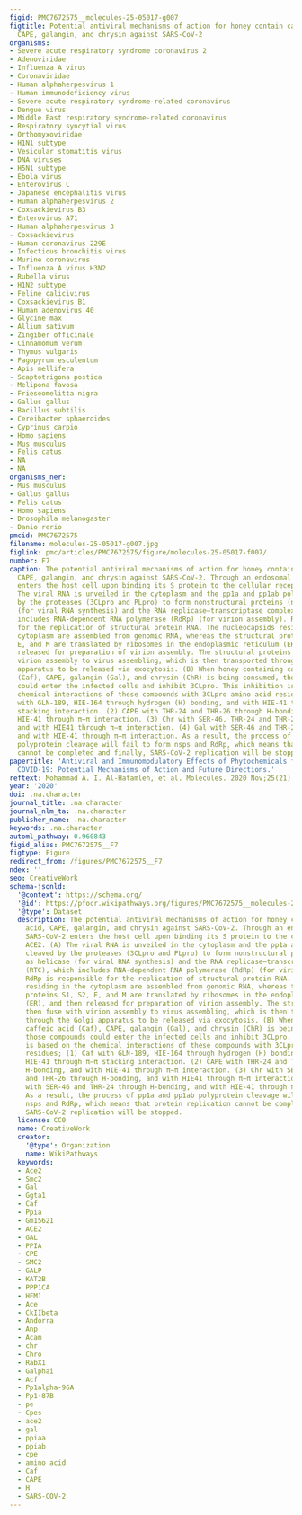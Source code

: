 ```yaml
---
figid: PMC7672575__molecules-25-05017-g007
figtitle: Potential antiviral mechanisms of action for honey contain caffeic acid,
  CAPE, galangin, and chrysin against SARS-CoV-2
organisms:
- Severe acute respiratory syndrome coronavirus 2
- Adenoviridae
- Influenza A virus
- Coronaviridae
- Human alphaherpesvirus 1
- Human immunodeficiency virus
- Severe acute respiratory syndrome-related coronavirus
- Dengue virus
- Middle East respiratory syndrome-related coronavirus
- Respiratory syncytial virus
- Orthomyxoviridae
- H1N1 subtype
- Vesicular stomatitis virus
- DNA viruses
- H5N1 subtype
- Ebola virus
- Enterovirus C
- Japanese encephalitis virus
- Human alphaherpesvirus 2
- Coxsackievirus B3
- Enterovirus A71
- Human alphaherpesvirus 3
- Coxsackievirus
- Human coronavirus 229E
- Infectious bronchitis virus
- Murine coronavirus
- Influenza A virus H3N2
- Rubella virus
- H1N2 subtype
- Feline calicivirus
- Coxsackievirus B1
- Human adenovirus 40
- Glycine max
- Allium sativum
- Zingiber officinale
- Cinnamomum verum
- Thymus vulgaris
- Fagopyrum esculentum
- Apis mellifera
- Scaptotrigona postica
- Melipona favosa
- Frieseomelitta nigra
- Gallus gallus
- Bacillus subtilis
- Cereibacter sphaeroides
- Cyprinus carpio
- Homo sapiens
- Mus musculus
- Felis catus
- NA
- NA
organisms_ner:
- Mus musculus
- Gallus gallus
- Felis catus
- Homo sapiens
- Drosophila melanogaster
- Danio rerio
pmcid: PMC7672575
filename: molecules-25-05017-g007.jpg
figlink: pmc/articles/PMC7672575/figure/molecules-25-05017-f007/
number: F7
caption: The potential antiviral mechanisms of action for honey contain caffeic acid,
  CAPE, galangin, and chrysin against SARS-CoV-2. Through an endosomal pathway, SARS-CoV-2
  enters the host cell upon binding its S protein to the cellular receptor ACE2. (A)
  The viral RNA is unveiled in the cytoplasm and the pp1a and pp1ab polyproteins cleaved
  by the proteases (3CLpro and PLpro) to form nonstructural proteins (nsps) as helicase
  (for viral RNA synthesis) and the RNA replicase–transcriptase complex (RTC), which
  includes RNA-dependent RNA polymerase (RdRp) (for virion assembly). RdRp is responsible
  for the replication of structural protein RNA. The nucleocapsids residing in the
  cytoplasm are assembled from genomic RNA, whereas the structural proteins S1, S2,
  E, and M are translated by ribosomes in the endoplasmic reticulum (ER), and then
  released for preparation of virion assembly. The structural proteins then fuse with
  virion assembly to virus assembling, which is then transported through the Golgi
  apparatus to be released via exocytosis. (B) When honey containing caffeic acid
  (Caf), CAPE, galangin (Gal), and chrysin (ChR) is being consumed, those compounds
  could enter the infected cells and inhibit 3CLpro. This inhibition is based on the
  chemical interactions of these compounds with 3CLpro amino acid residues; (1) Caf
  with GLN-189, HIE-164 through hydrogen (H) bonding, and with HIE-41 through π–π
  stacking interaction. (2) CAPE with THR-24 and THR-26 through H-bonding, and with
  HIE-41 through π–π interaction. (3) Chr with SER-46, THR-24 and THR-26 through H-bonding,
  and with HIE41 through π–π interaction. (4) Gal with SER-46 and THR-24 through H-bonding,
  and with HIE-41 through π–π interaction. As a result, the process of pp1a and pp1ab
  polyprotein cleavage will fail to form nsps and RdRp, which means that protein replication
  cannot be completed and finally, SARS-CoV-2 replication will be stopped.
papertitle: 'Antiviral and Immunomodulatory Effects of Phytochemicals from Honey against
  COVID-19: Potential Mechanisms of Action and Future Directions.'
reftext: Mohammad A. I. Al-Hatamleh, et al. Molecules. 2020 Nov;25(21):0.
year: '2020'
doi: .na.character
journal_title: .na.character
journal_nlm_ta: .na.character
publisher_name: .na.character
keywords: .na.character
automl_pathway: 0.960843
figid_alias: PMC7672575__F7
figtype: Figure
redirect_from: /figures/PMC7672575__F7
ndex: ''
seo: CreativeWork
schema-jsonld:
  '@context': https://schema.org/
  '@id': https://pfocr.wikipathways.org/figures/PMC7672575__molecules-25-05017-g007.html
  '@type': Dataset
  description: The potential antiviral mechanisms of action for honey contain caffeic
    acid, CAPE, galangin, and chrysin against SARS-CoV-2. Through an endosomal pathway,
    SARS-CoV-2 enters the host cell upon binding its S protein to the cellular receptor
    ACE2. (A) The viral RNA is unveiled in the cytoplasm and the pp1a and pp1ab polyproteins
    cleaved by the proteases (3CLpro and PLpro) to form nonstructural proteins (nsps)
    as helicase (for viral RNA synthesis) and the RNA replicase–transcriptase complex
    (RTC), which includes RNA-dependent RNA polymerase (RdRp) (for virion assembly).
    RdRp is responsible for the replication of structural protein RNA. The nucleocapsids
    residing in the cytoplasm are assembled from genomic RNA, whereas the structural
    proteins S1, S2, E, and M are translated by ribosomes in the endoplasmic reticulum
    (ER), and then released for preparation of virion assembly. The structural proteins
    then fuse with virion assembly to virus assembling, which is then transported
    through the Golgi apparatus to be released via exocytosis. (B) When honey containing
    caffeic acid (Caf), CAPE, galangin (Gal), and chrysin (ChR) is being consumed,
    those compounds could enter the infected cells and inhibit 3CLpro. This inhibition
    is based on the chemical interactions of these compounds with 3CLpro amino acid
    residues; (1) Caf with GLN-189, HIE-164 through hydrogen (H) bonding, and with
    HIE-41 through π–π stacking interaction. (2) CAPE with THR-24 and THR-26 through
    H-bonding, and with HIE-41 through π–π interaction. (3) Chr with SER-46, THR-24
    and THR-26 through H-bonding, and with HIE41 through π–π interaction. (4) Gal
    with SER-46 and THR-24 through H-bonding, and with HIE-41 through π–π interaction.
    As a result, the process of pp1a and pp1ab polyprotein cleavage will fail to form
    nsps and RdRp, which means that protein replication cannot be completed and finally,
    SARS-CoV-2 replication will be stopped.
  license: CC0
  name: CreativeWork
  creator:
    '@type': Organization
    name: WikiPathways
  keywords:
  - Ace2
  - Smc2
  - Gal
  - Ggta1
  - Caf
  - Ppia
  - Gm15621
  - ACE2
  - GAL
  - PPIA
  - CPE
  - SMC2
  - GALP
  - KAT2B
  - PPP1CA
  - HFM1
  - Ace
  - CkIIbeta
  - Andorra
  - Anp
  - Acam
  - chr
  - Chro
  - RabX1
  - Galphai
  - Acf
  - Pp1alpha-96A
  - Pp1-87B
  - pe
  - Cpes
  - ace2
  - gal
  - ppiaa
  - ppiab
  - cpe
  - amino acid
  - Caf
  - CAPE
  - H
  - SARS-COV-2
---
```

